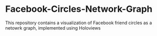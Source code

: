 # Facebook-Circles-Network-Graph
This repository contains a visualization of Facebook friend circles as a netowrk graph, implemented using Holoviews 
